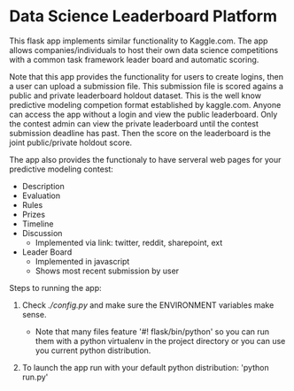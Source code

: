 # Data Science Leaderboard Platform
This flask app implements similar functionality to Kaggle.com. The app allows companies/individuals to host their own data science competitions with a common task framework leader board and automatic scoring.

Note that this app provides the functionality for users to create logins, then a user can upload a submission file. This submission file is scored agains a public and private leaderboard holdout dataset. This is the well know predictive modeling competion format established by kaggle.com. Anyone can access the app without a login and view the public leaderboard. Only the contest admin can view the private leaderboard until the contest submission deadline has past. Then the score on the leaderboard is the joint public/private holdout score.

The app also provides the functionaly to have serveral web pages for your predictive modeling contest:
* Description
* Evaluation
* Rules
* Prizes
* Timeline
* Discussion 
    * Implemented via link: twitter, reddit, sharepoint, ext
* Leader Board
    * Implemented in javascript
    * Shows most recent submission by user


Steps to running the app:

1. Check *./config.py* and make sure the ENVIRONMENT variables make sense.
    * Note that many files feature '#! flask/bin/python' so you can run them with a python virtualenv in the project directory or you can use you current python distribution.

2. To launch the app run with your default python distribution: 'python run.py'

